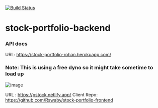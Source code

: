  [![Build Status](https://travis-ci.com/Rswaby/stock-portfolio.svg?token=DUp1tiLUFxdgzfEzYq3k&branch=master)](https://travis-ci.com/Rswaby/stock-portfolio)

# stock-portfolio-backend

### API docs
URL: https://stock-portfolio-rohan.herokuapp.com/ 
### Note: This is using a free dyno so it might take sometime to load up
![image](https://user-images.githubusercontent.com/9810858/152279260-c10c7cd0-d93e-4763-9a67-a0015756e521.png)


URL : https://pstock.netlify.app/
Client Repo: https://github.com/Rswaby/stock-portfolio-frontend
